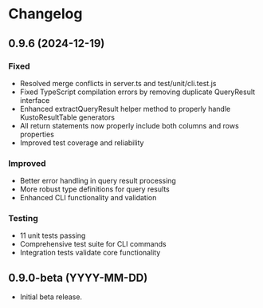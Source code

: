 # Changelog

## 0.9.6 (2024-12-19)

### Fixed
- Resolved merge conflicts in server.ts and test/unit/cli.test.js
- Fixed TypeScript compilation errors by removing duplicate QueryResult interface
- Enhanced extractQueryResult helper method to properly handle KustoResultTable generators
- All return statements now properly include both columns and rows properties
- Improved test coverage and reliability

### Improved
- Better error handling in query result processing
- More robust type definitions for query results
- Enhanced CLI functionality and validation

### Testing
- 11 unit tests passing
- Comprehensive test suite for CLI commands
- Integration tests validate core functionality

## 0.9.0-beta (YYYY-MM-DD)

- Initial beta release.
